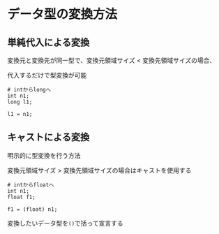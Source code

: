 # データ型の変換方法

## 単純代入による変換
変換元と変換先が同一型で、変換元領域サイズ < 変換先領域サイズの場合、

代入するだけで型変換が可能

```
# intからlongへ
int n1;
long l1;

l1 = n1;
```

## キャストによる変換
明示的に型変換を行う方法

変換元領域サイズ > 変換先領域サイズの場合はキャストを使用する

```
# intからfloatへ
int n1;
float f1;

f1 = (float) n1;
```

変換したいデータ型を`()`で括って宣言する

